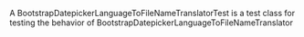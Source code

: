A BootstrapDatepickerLanguageToFileNameTranslatorTest is a test class for testing the behavior of BootstrapDatepickerLanguageToFileNameTranslator